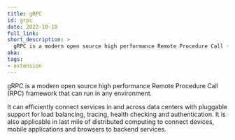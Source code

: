 ```yaml
---
title: gRPC
id: grpc
date: 2022-10-10
full_link: 
short_description: >
  gRPC is a modern open source high performance Remote Procedure Call (RPC) framework.
aka:
tags:
- extension
---
```

gRPC is a modern open source high performance Remote Procedure Call (RPC) framework that can run in any environment.

<!--more--> 
It can efficiently connect services in and across data centers with pluggable support for load balancing, tracing, health checking and authentication. It is also applicable in last mile of distributed computing to connect devices, mobile applications and browsers to backend services.
